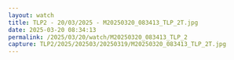 ```yaml
---
layout: watch
title: TLP2 - 20/03/2025 - M20250320_083413_TLP_2T.jpg
date: 2025-03-20 08:34:13
permalink: /2025/03/20/watch/M20250320_083413_TLP_2
capture: TLP2/2025/202503/20250319/M20250320_083413_TLP_2T.jpg
---
```

